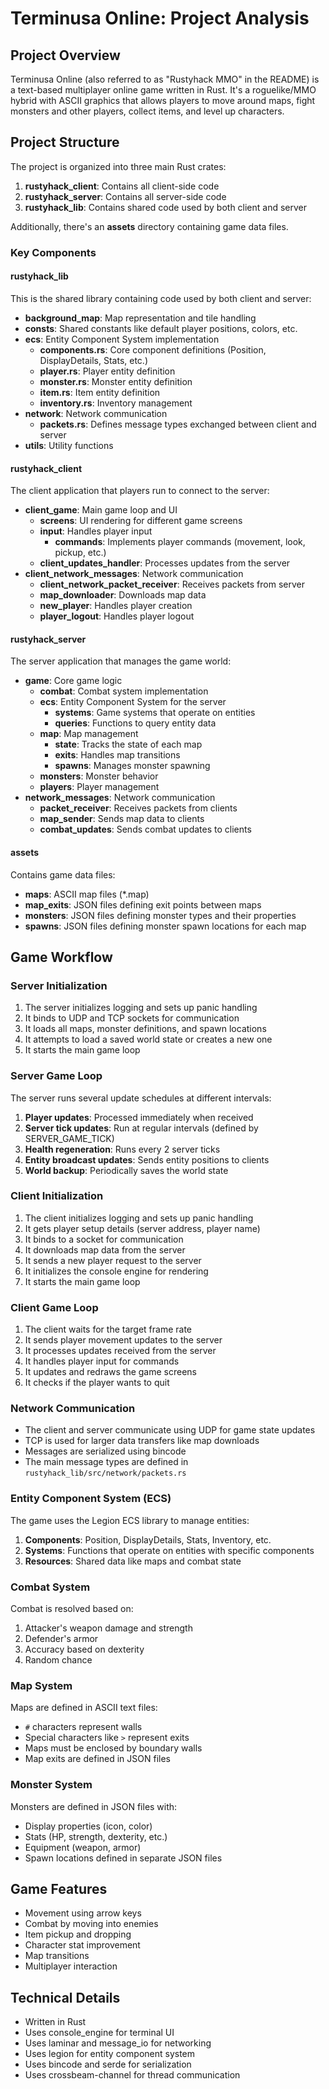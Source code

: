 # Terminusa Online: Project Analysis

## Project Overview
Terminusa Online (also referred to as "Rustyhack MMO" in the README) is a text-based multiplayer online game written in Rust. It's a roguelike/MMO hybrid with ASCII graphics that allows players to move around maps, fight monsters and other players, collect items, and level up characters.

## Project Structure

The project is organized into three main Rust crates:

1. **rustyhack_client**: Contains all client-side code
2. **rustyhack_server**: Contains all server-side code
3. **rustyhack_lib**: Contains shared code used by both client and server

Additionally, there's an **assets** directory containing game data files.

### Key Components

#### rustyhack_lib
This is the shared library containing code used by both client and server:

- **background_map**: Map representation and tile handling
- **consts**: Shared constants like default player positions, colors, etc.
- **ecs**: Entity Component System implementation
  - **components.rs**: Core component definitions (Position, DisplayDetails, Stats, etc.)
  - **player.rs**: Player entity definition
  - **monster.rs**: Monster entity definition
  - **item.rs**: Item entity definition
  - **inventory.rs**: Inventory management
- **network**: Network communication
  - **packets.rs**: Defines message types exchanged between client and server
- **utils**: Utility functions

#### rustyhack_client
The client application that players run to connect to the server:

- **client_game**: Main game loop and UI
  - **screens**: UI rendering for different game screens
  - **input**: Handles player input
    - **commands**: Implements player commands (movement, look, pickup, etc.)
  - **client_updates_handler**: Processes updates from the server
- **client_network_messages**: Network communication
  - **client_network_packet_receiver**: Receives packets from server
  - **map_downloader**: Downloads map data
  - **new_player**: Handles player creation
  - **player_logout**: Handles player logout

#### rustyhack_server
The server application that manages the game world:

- **game**: Core game logic
  - **combat**: Combat system implementation
  - **ecs**: Entity Component System for the server
    - **systems**: Game systems that operate on entities
    - **queries**: Functions to query entity data
  - **map**: Map management
    - **state**: Tracks the state of each map
    - **exits**: Handles map transitions
    - **spawns**: Manages monster spawning
  - **monsters**: Monster behavior
  - **players**: Player management
- **network_messages**: Network communication
  - **packet_receiver**: Receives packets from clients
  - **map_sender**: Sends map data to clients
  - **combat_updates**: Sends combat updates to clients

#### assets
Contains game data files:

- **maps**: ASCII map files (*.map)
- **map_exits**: JSON files defining exit points between maps
- **monsters**: JSON files defining monster types and their properties
- **spawns**: JSON files defining monster spawn locations for each map

## Game Workflow

### Server Initialization
1. The server initializes logging and sets up panic handling
2. It binds to UDP and TCP sockets for communication
3. It loads all maps, monster definitions, and spawn locations
4. It attempts to load a saved world state or creates a new one
5. It starts the main game loop

### Server Game Loop
The server runs several update schedules at different intervals:
1. **Player updates**: Processed immediately when received
2. **Server tick updates**: Run at regular intervals (defined by SERVER_GAME_TICK)
3. **Health regeneration**: Runs every 2 server ticks
4. **Entity broadcast updates**: Sends entity positions to clients
5. **World backup**: Periodically saves the world state

### Client Initialization
1. The client initializes logging and sets up panic handling
2. It gets player setup details (server address, player name)
3. It binds to a socket for communication
4. It downloads map data from the server
5. It sends a new player request to the server
6. It initializes the console engine for rendering
7. It starts the main game loop

### Client Game Loop
1. The client waits for the target frame rate
2. It sends player movement updates to the server
3. It processes updates received from the server
4. It handles player input for commands
5. It updates and redraws the game screens
6. It checks if the player wants to quit

### Network Communication
- The client and server communicate using UDP for game state updates
- TCP is used for larger data transfers like map downloads
- Messages are serialized using bincode
- The main message types are defined in `rustyhack_lib/src/network/packets.rs`

### Entity Component System (ECS)
The game uses the Legion ECS library to manage entities:
1. **Components**: Position, DisplayDetails, Stats, Inventory, etc.
2. **Systems**: Functions that operate on entities with specific components
3. **Resources**: Shared data like maps and combat state

### Combat System
Combat is resolved based on:
1. Attacker's weapon damage and strength
2. Defender's armor
3. Accuracy based on dexterity
4. Random chance

### Map System
Maps are defined in ASCII text files:
- `#` characters represent walls
- Special characters like `>` represent exits
- Maps must be enclosed by boundary walls
- Map exits are defined in JSON files

### Monster System
Monsters are defined in JSON files with:
- Display properties (icon, color)
- Stats (HP, strength, dexterity, etc.)
- Equipment (weapon, armor)
- Spawn locations defined in separate JSON files

## Game Features
- Movement using arrow keys
- Combat by moving into enemies
- Item pickup and dropping
- Character stat improvement
- Map transitions
- Multiplayer interaction

## Technical Details
- Written in Rust
- Uses console_engine for terminal UI
- Uses laminar and message_io for networking
- Uses legion for entity component system
- Uses bincode and serde for serialization
- Uses crossbeam-channel for thread communication
